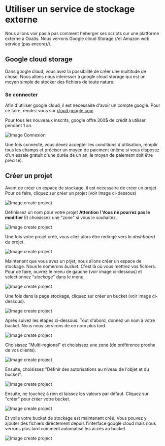 # Utiliser un service de stockage externe
Nous allons voir pas à pas comment heberger ses scripts sur une platforme externe à Oxatis.
Nous verrons Google cloud Storage //et Amazon web service (pas encore)//.

## Google cloud storage
Dans google cloud, vous avez la possibilité de créer une multitude de chose. Nous allons nous interesser à google cloud storage qui est un moyen simple de stocker des fichiers de toute nature.

### Se connecter
Afin d'utiliser google cloud, il est necessaire d'avoir un compte google.
Pour ce faire, rendez vous sur [cloud.google.com](https://cloud.google.com/).

Pour tous les nouveaux inscrits, google offre 300$ de crédit à utiliser pendant 1 an.

![Image Connexion](img/start-google.png)

Une fois connecté, vous devez accepter les conditions d'utilisation, remplir tous les champs et préciser un moyen de paiement (même si vous disposez d'un essaie gratuit d'une durée de un an, le moyen de paiement doit être précisé).

## Créer un projet
Avant de créer un espace de stockage, il est necessaire de créer un projet.
Pour ce faire, cliquez sur créer un projet (voir image ci-dessous)

![Image create project](img/create-project.png)

Définissez un nom pour votre projet 
**Attention ! Vous ne pourrez pas le modifier**
Et choisissez une "zone" si vous le souhaitez.

![Image create project](img/create-project-2.png)

Une fois votre projet créé, vous allez alors être redirigé vers le *dashboard* du projet. 

![Image create project](img/dashboard-project.png)

Maintenant que vous avez un prjet, nous allons créer un espace de stockage. Nous le nomerons *bucket*. C'est là où vous mettrez vos fichiers. Pour ce faire, ouvrez le menu de gauche (voir image ci-dessous) et selectionnez "*stockage*" dans le menu.

![Image create project](img/dashboard-stockage.png)

Une fois dans la page stockage, cliquez sur créer un bucket (voir image ci-dessous).

![Image create project](img/create-bucket.png)

Après suivez les étapes ci-dessous.
Tout d'abord, donnez un nom à votre bucket. Nous nous servirons de ce nom plus tard.

![Image create project](img/create-bucket-1.png)

Choisissez "Multi-regional" et choisissez une zone (de préférence proche de vos clients).

![Image create project](img/create-bucket-2.png)

Ensuite, choisissez "Définir des autorisations au niveau de l'objet et du bucket".

![Image create project](img/create-bucket-3.png)

Ensuite, ne touchez à rien et laissez les valeurs par défaut.
Cliquez sur "créer" pour créer votre bucket.

![Image create project](img/create-bucket-4.png)

Et voila votre bucket de stockage est maintenant créé. Vous pouvez y ajouter des fichiers directement depuis l'interface google cloud mais nous verrons plus tard comment automatisé les accés au bucket.

![Image create project](img/create-bucket-5.png)
